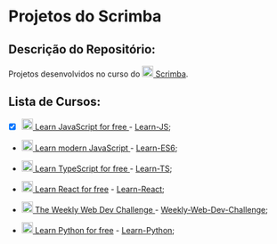 # Projetos do Scrimba


## Descrição do Repositório:
Projetos desenvolvidos no curso do [<img src="https://yt3.ggpht.com/ytc/AKedOLRBX_kQ1O7EScITaU0eJRqDzfIuDAFLXXCQt_f42g=s900-c-k-c0x00ffffff-no-rj" alt="Logo Scrimba" width="20"/> Scrimba](https://scrimba.com/).


## Lista de Cursos:

* [X] [<img src="https://upload.wikimedia.org/wikipedia/commons/thumb/9/99/Unofficial_JavaScript_logo_2.svg/1200px-Unofficial_JavaScript_logo_2.svg.png" alt="Logo JavaScript" width="20"/> Learn JavaScript for free
](https://scrimba.com/learn/learnjavascript) - [Learn-JS](learn-js);

* [<img src="https://jeremyrajan.gallerycdn.vsassets.io/extensions/jeremyrajan/vscode-lebab/1.0.5/1573319221126/Microsoft.VisualStudio.Services.Icons.Default" alt="Logo JavaScript" width="20"/> Learn modern JavaScript
](https://scrimba.com/learn/es6) - [Learn-ES6](learn-es6);

* [<img src="https://appmasters.io/static/typescript-logo-26cc95f255ccb936d154b43614f61602.png" alt="Logo TypeScript" width="20"/> Learn TypeScript for free
](https://scrimba.com/learn/typescript) - [Learn-TS](learn-ts);

* [<img src="https://seeklogo.com/images/R/react-logo-7B3CE81517-seeklogo.com.png" alt="Logo React" width="20"/> Learn React for free](https://scrimba.com/learn/learnreact) - [Learn-React](learn-react);

* [<img src="https://www.seekpng.com/png/detail/311-3113352_world-wide-web-logo-png-website-image-without.png" alt="Logo Web" width="20"/> The Weekly Web Dev Challenge
](https://scrimba.com/learn/weeklychallenge) - [Weekly-Web-Dev-Challenge](weekly-web-dev-chal);

* [<img src="https://upload.wikimedia.org/wikipedia/commons/thumb/c/c3/Python-logo-notext.svg/1200px-Python-logo-notext.svg.png" alt="Logo React" width="20"/> Learn Python for free](https://scrimba.com/learn/python) - [Learn-Python](learn-python);

